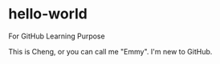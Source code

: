 # hello-world
For GitHub Learning Purpose

This is Cheng, or you can call me "Emmy". I'm new to GitHub. 
